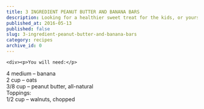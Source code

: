 ```yaml
---
title: 3 INGREDIENT PEANUT BUTTER AND BANANA BARS
description: Looking for a healthier sweet treat for the kids, or yourself? Look no further. These bars require only 3 ingredients and are super easy to make.
published_at: 2016-05-13
published: false
slug: 3-ingredient-peanut-butter-and-banana-bars
category: recipes
archive_id: 0
---
```


    <div><p>You will need:</p>

<p>4 medium &ndash; banana<br />2 cup &ndash; oats<br />3/8 cup &ndash; peanut butter, all-natural<br />Toppings:<br />1/2 cup &ndash; walnuts, chopped</p>
<p>&nbsp;</p></div>
